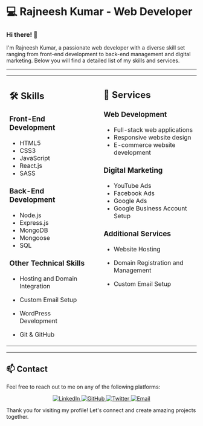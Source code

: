 # 💻 Rajneesh Kumar - Web Developer

### Hi there! 👋

I'm Rajneesh Kumar, a passionate web developer with a diverse skill set ranging from front-end development to back-end management and digital marketing. Below you will find a detailed list of my skills and services.

---

<table>
  <tr>
    <td style="vertical-align:top; padding-right: 20px;">
      
## 🛠️ Skills

### Front-End Development
- HTML5
- CSS3
- JavaScript
- React.js
- SASS

### Back-End Development
- Node.js
- Express.js
- MongoDB
- Mongoose
- SQL

### Other Technical Skills
- Hosting and Domain Integration
- Custom Email Setup
- WordPress Development
- Git & GitHub

    </td>
    <td style="vertical-align:top; padding-left: 20px; margin-top:-20px;">
      
## 💼 Services

### Web Development
- Full-stack web applications
- Responsive website design
- E-commerce website development

### Digital Marketing
- YouTube Ads
- Facebook Ads
- Google Ads
- Google Business Account Setup

### Additional Services
- Website Hosting
- Domain Registration and Management
- Custom Email Setup

    </td>
  </tr>
</table>

---

## 📫 Contact

Feel free to reach out to me on any of the following platforms:

<p align="center">
  <a href="https://www.linkedin.com/in/rajneesh-kumar-215b4a270/">
    <img src="https://img.shields.io/badge/LinkedIn-0A66C2?style=for-the-badge&logo=linkedin&logoColor=white" alt="LinkedIn">
  </a>
  <a href="https://github.com/developertool45">
    <img src="https://img.shields.io/badge/GitHub-181717?style=for-the-badge&logo=github&logoColor=white" alt="GitHub">
  </a>
  <a href="https://twitter.com/your-username">
    <img src="https://img.shields.io/badge/Twitter-1DA1F2?style=for-the-badge&logo=twitter&logoColor=white" alt="Twitter">
  </a>
  <a href="mailto:developertool45@gmail.com">
    <img src="https://img.shields.io/badge/Email-EA4335?style=for-the-badge&logo=gmail&logoColor=white" alt="Email">
  </a>
</p>

Thank you for visiting my profile! Let's connect and create amazing projects together.
